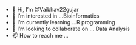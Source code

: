 - 👋 Hi, I’m @Vaibhav22gujar
- 👀 I’m interested in ...Bioinformatics
- 🌱 I’m currently learning ...R programming
- 💞️ I’m looking to collaborate on ... Data Analysis
- 📫 How to reach me ...

<!---
Vaibhav22gujar/Vaibhav22gujar is a ✨ special ✨ repository because its `README.md` (this file) appears on your GitHub profile.
You can click the Preview link to take a look at your changes.
--->
